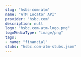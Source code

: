 ```yaml
---
slug: "hsbc-com-atm"
name: "ATM Locator API"
provider: "hsbc.com"
description: null
logo: "hsbc.com-atm-logo.png"
logoMediaType: "image/png"
tags:
- name: "financial"
stubs: "hsbc.com-atm-stubs.json"
---
```

